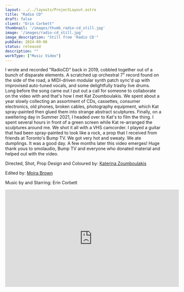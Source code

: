 ```yaml
---
layout: ../../layouts/ProjectLayout.astro
title: "Radio CD"
draft: false
client: "Erin Corbett"
thumbnail: '/images/thumb_radio-cd_still.jpg'
image: '/images/radio-cd_still.jpg'
image_description: "Still from 'Radio CD'"
pubDate: 2024-09-06
status: released
description: ""
workType: ["Music Video"]
---
```


I wrote and recorded "RadioCD" back in 2019, cobbled together out of a bunch of disparate elements. A scratched up orchestral 7" record found on the side of the road, a MIDI-driven modular synth patch sync'd up with improvised auto-tuned vocals, and some delightfully trashy live drums. Long before the song came out I put out a call for someone to collaborate on the video with and that's how I met Kat Zoumboulakis. We spent about a year slowly collecting an assortment of CDs, cassettes, consumer electronics, old phones, broken cables, photography equipment, which Kat spray-painted then glued them into strange abstract sculptures. Finally, on a sweltering day in Summer 2021, I headed over to Kat's to film the thing. I spent several hours in front of a green screen while Kat re-arranged the sculptures around me. We shot it all with a VHS camcorder. I played a guitar that had been spray-painted to look like a rock, a prop that I received from friends at Toronto's Bump TV. We got very hot and sweaty. We ate dumplings. It was a good day. A few months later this video emerges! Huge thank yous to smolaudio, Bump TV and everyone who donated material and helped out with the video. 

Directed, Shot, Prop Design and Coloured by: [Katerina Zoumboulakis](https://www.katerinazoum.com/)

Edited by: [Moira Brown](https://www.bymoirabrown.com/)

Music by and Starring: Erin Corbett

<iframe width="560" height="315" src="https://www.youtube-nocookie.com/embed/Bpv_sqbdNMw?si=Jf9pG19yzndkaZ4R" title="YouTube video player" frameborder="0" allow="accelerometer; autoplay; clipboard-write; encrypted-media; gyroscope; picture-in-picture; web-share" referrerpolicy="strict-origin-when-cross-origin" allowfullscreen></iframe>